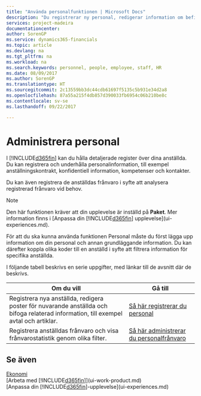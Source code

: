 ```yaml
---
title: "Använda personalfunktionen | Microsoft Docs"
description: "Du registrerar ny personal, redigerar information om befintlig personal och registrerar och analyserar frånvaro."
services: project-madeira
documentationcenter: 
author: SorenGP
ms.service: dynamics365-financials
ms.topic: article
ms.devlang: na
ms.tgt_pltfrm: na
ms.workload: na
ms.search.keywords: personnel, people, employee, staff, HR
ms.date: 08/09/2017
ms.author: SorenGP
ms.translationtype: HT
ms.sourcegitcommit: 2c13559bb3dc44cdb61697f5135c5b931e34d2a8
ms.openlocfilehash: 87a55a215f4db857d390033fb6954c06b210be8c
ms.contentlocale: sv-se
ms.lasthandoff: 09/22/2017

---
```

# <a name="manage-human-resources"></a>Administrera personal
I [!INCLUDE[d365fin](includes/d365fin_md.md)] kan du hålla detaljerade register över dina anställda. Du kan registrera och underhålla personalinformation, till exempel anställningskontrakt, konfidentiell information, kompetenser och kontakter.

Du kan även registrera de anställdas frånvaro i syfte att analysera registrerad frånvaro vid behov.

> [!NOTE]  
> Den här funktionen kräver att din upplevelse är inställd på **Paket**. Mer information finns i [Anpassa din [!INCLUDE[d365fin](includes/d365fin_md.md)] upplevelse](ui-experiences.md).

För att du ska kunna använda funktionen Personal måste du först lägga upp information om din personal och annan grundläggande information. Du kan därefter koppla olika koder till en anställd i syfte att filtrera information för specifika anställda.

I följande tabell beskrivs en serie uppgifter, med länkar till de avsnitt där de beskrivs.

| Om du vill | Gå till |
| --- | --- |
| Registrera nya anställda, redigera poster för nuvarande anställda och bifoga relaterad information, till exempel avtal och artiklar. |[Så här registrerar du personal](hr-how-register-employees.md) |
| Registrera anställdas frånvaro och visa frånvarostatistik genom olika filter. |[Så här administrerar du personalfrånvaro](hr-how-manage-absence.md) |

## <a name="see-also"></a>Se även
[Ekonomi](finance.md)  
[Arbeta med [!INCLUDE[d365fin](includes/d365fin_md.md)]](ui-work-product.md)  
[Anpassa din [!INCLUDE[d365fin](includes/d365fin_md.md)]-upplevelse](ui-experiences.md)        

